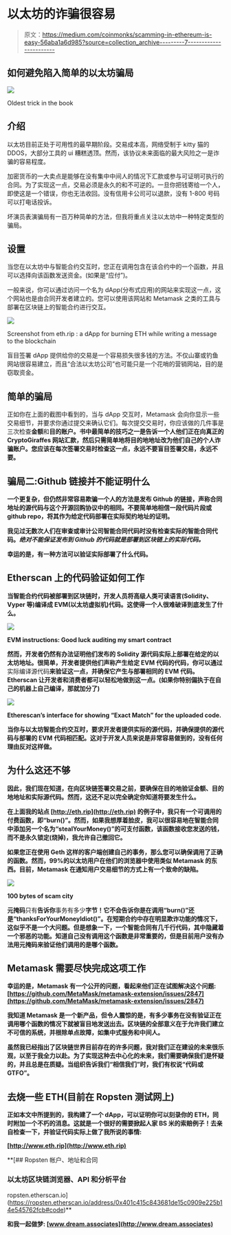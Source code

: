 # 以太坊的诈骗很容易

> 原文：<https://medium.com/coinmonks/scamming-in-ethereum-is-easy-56aba1a6d985?source=collection_archive---------7----------------------->

## 如何避免陷入简单的以太坊骗局

![](img/515fbc198742dfef13fda90ca21e2a8b.png)

Oldest trick in the book

## 介绍

以太坊目前正处于可用性的最早期阶段。交易成本高，网络受制于 kitty 猫的 DDOS，大部分工具的 ui 糟糕透顶。然而，该协议未来面临的最大风险之一是诈骗的容易程度。

加密货币的一大卖点是能够在没有集中中间人的情况下汇款或参与可证明可执行的合同。为了实现这一点，交易必须是永久的和不可逆的。一旦你把钱寄给一个人，即使这是一个错误，你也无法收回。没有信用卡公司可以退款，没有 1-800 号码可以打电话投诉。

坏演员表演骗局有一百万种简单的方法，但我将重点关注以太坊中一种特定类型的骗局。

## 设置

当您在以太坊中与智能合约交互时，您正在调用包含在该合约中的一个函数，并且可以选择向该函数发送资金。(如果是“应付”)。

一般来说，你可以通过访问一个名为 dApp(分布式应用)的网站来实现这一点，这个网站也是由合同开发者建立的。您可以使用该网站和 Metamask 之类的工具与部署在区块链上的智能合约进行交互。

![](img/7490a8c4ee604d8384b937a38f167438.png)

Screenshot from eth.rip : a dApp for burning ETH while writing a message to the blockchain

盲目签署 dApp 提供给你的交易是一个容易损失很多钱的方法。不仅山寨或钓鱼网站很容易建立，而且“合法以太坊公司”也可能只是一个花哨的营销网站，目的是窃取资金。

## 简单的骗局

正如你在上面的截图中看到的，当与 dApp 交互时，Metamask 会向你显示一些交易细节，并要求你通过提交来确认它们。每次提交交易时，你应该做的几件事是三次检查**金额**和**目的账户。**书中最简单的技巧之一是告诉一个人他们正在向真正的**CryptoGiraffes 网站汇款，然后只需简单地将目的地地址改为他们自己的个人诈骗账户。您应该在每次签署交易时检查这一点，永远不要盲目签署交易，**永远不要**。**

## **骗局二:Github 链接并不能证明什么**

**一个更复杂，但仍然非常容易欺骗一个人的方法是发布 Github 的链接，声称合同地址的源代码与这个开源回购协议中的相同。不要简单地相信一段代码片段或 github repo，将其作为给定代码部署在实际契约地址的证明。**

**我见过无数次人们在审查或审计公司智能合同代码时没有检查实际的智能合同代码。*绝对不能保证发布到 Github 的代码就是部署到区块链上的实际代码。***

**幸运的是，有一种方法可以验证实际部署了什么代码。**

## **Etherscan 上的代码验证如何工作**

**当智能合约代码被部署到区块链时，开发人员将高级人类可读语言(Solidity、Vyper 等)编译成 EVM(以太坊虚拟机)代码。这使得一个人很难破译到底发生了什么。**

**![](img/c3ee5bd4b767f66633719877d15d16df.png)**

**EVM instructions: Good luck auditing my smart contract**

**然而，开发者仍然有办法证明他们发布的 Solidity 源代码实际上部署在给定的以太坊地址。很简单，开发者提供他们声称产生给定 EVM 代码的代码，你可以通过**实际编译源代码**来验证这一点，并确保它产生与部署相同的 EVM 代码。Etherscan 让开发者和消费者都可以轻松地做到这一点。(如果你特别偏执于在自己的机器上自己编译，那就加分了)**

**![](img/4dfc28f29cda8cc624bb9f241fdd9752.png)**

**Etherescan’s interface for showing “Exact Match” for the uploaded code.**

**当你与以太坊智能合约交互时，**要求**开发者提供实际的源代码，并确保提供的源代码与部署的 EVM 代码相匹配。这对于开发人员来说是非常容易做到的，没有任何理由反对这样做。**

## **为什么这还不够**

**因此，我们现在知道，在向区块链签署交易之前，要确保在目的地验证金额、目的地地址和实际源代码。然而，这还不足以完全确定你知道将要发生什么。**

**在上面我的站点 [http://eth.rip](http://eth.rip) 的例子中，我只有一个可调用的付费函数，即“burn()”。然而，如果我想厚着脸皮，我可以很容易地在智能合同中添加另一个名为“stealYourMoney()”的可支付函数，该函数接收您发送的钱，而不是永久锁定(烧掉)，我允许自己撤回它。**

**如果您正在使用 Geth 这样的客户端创建自己的事务，那么您可以确保调用了正确的函数。然而，99%的以太坊用户在他们的浏览器中使用类似 Metamask 的东西。目前，Metamask 在通知用户交易细节的方式上有一个致命的缺陷。**

**![](img/a575c4fba1d5180f314c44690f76c69e.png)**

**100 bytes of scam city**

**元掩码**只有**告诉你**事务有多少**字节！它不会告诉你是在调用“burn()”还是“thanksForYourMoneyIdiot()”。在短期合约中存在明显欺诈功能的情况下，这似乎不是一个大问题。但是想象一下，一个智能合同有几千行代码，其中隐藏着一个邪恶的功能。知道自己没有调用这个函数是非常重要的，但是目前用户没有办法用元掩码来验证他们调用的是哪个函数。**

## **Metamask 需要尽快完成这项工作**

**幸运的是，Metamask 有一个公开的问题，看起来他们正在试图解决这个问题:[https://github.com/MetaMask/metamask-extension/issues/2847](https://github.com/MetaMask/metamask-extension/issues/2847)**

**我知道 Metamask 是一个新产品，但令人震惊的是，有多少事务在没有验证正在调用哪个函数的情况下就被盲目地发送出去。区块链的全部意义在于允许我们建立不可信的系统，并根除单点故障，如集中式服务和中间人。**

**虽然我已经指出了区块链世界目前存在的许多问题，**我对我们正在建设的未来很乐观**，以至于我全力以赴。为了实现这种去中心化的未来，我们需要确保我们是怀疑的，并且总是在质疑。当组织告诉我们“相信我们”时，我们有权说“代码或 GTFO”。**

## **去烧一些 ETH(目前在 Ropsten 测试网上)**

**正如本文中所提到的，我构建了一个 dApp，可以证明你可以刻录你的 ETH，同时附加一个不朽的消息。这就是一个很好的需要掀起人家 BS 米的索赔例子！去亲自检查一下，并验证代码实际上做了我所说的事情:**

**[http://www.eth.rip](http://www.eth.rip)**

 **[## Ropsten 帐户、地址和合同

### 以太坊区块链浏览器、API 和分析平台

ropsten.etherscan.io](https://ropsten.etherscan.io/address/0x401c415c843681de15c0909e225b14e545762fcb#code)** 

**和我一起做梦: [www.dream.associates](http://www.dream.associates)**
